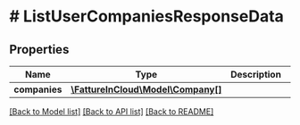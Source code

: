 # # ListUserCompaniesResponseData

## Properties

Name | Type | Description | Notes
------------ | ------------- | ------------- | -------------
**companies** | [**\FattureInCloud\Model\Company[]**](Company.md) |  | [optional]

[[Back to Model list]](../../README.md#models) [[Back to API list]](../../README.md#endpoints) [[Back to README]](../../README.md)
